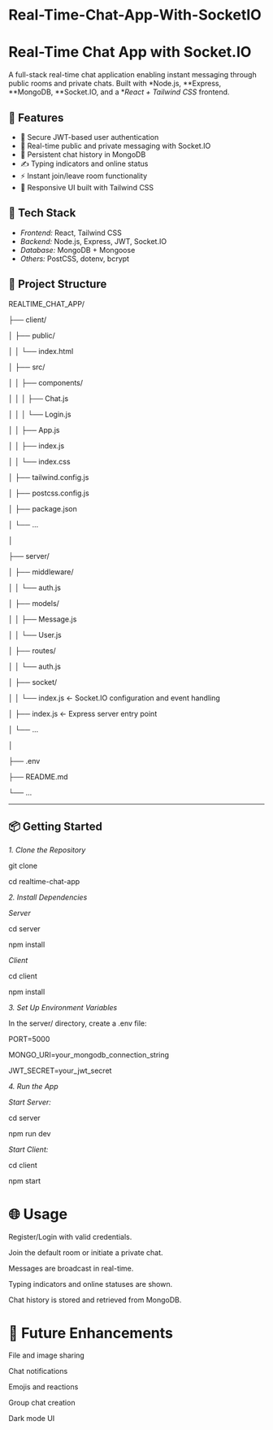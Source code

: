 # Real-Time-Chat-App-With-SocketIO
# Real-Time Chat App with Socket.IO

A full-stack real-time chat application enabling instant messaging through public rooms and private chats. Built with *Node.js, **Express, **MongoDB, **Socket.IO, and a **React + Tailwind CSS* frontend.


## 🚀 Features

- 🔐 Secure JWT-based user authentication
- 📡 Real-time public and private messaging with Socket.IO
- 💾 Persistent chat history in MongoDB
- ✍️ Typing indicators and online status
- ⚡ Instant join/leave room functionality
- 🎨 Responsive UI built with Tailwind CSS


## 🧰 Tech Stack

- *Frontend:* React, Tailwind CSS
- *Backend:* Node.js, Express, JWT, Socket.IO
- *Database:* MongoDB + Mongoose
- *Others:* PostCSS, dotenv, bcrypt


## 📁 Project Structure
REALTIME_CHAT_APP/

├── client/

│ ├── public/

│ │ └── index.html

│ ├── src/

│ │ ├── components/

│ │ │ ├── Chat.js

│ │ │ └── Login.js

│ │ ├── App.js

│ │ ├── index.js

│ │ └── index.css

│ ├── tailwind.config.js

│ ├── postcss.config.js

│ ├── package.json

│ └── ...

│

├── server/

│ ├── middleware/

│ │ └── auth.js

│ ├── models/

│ │ ├── Message.js

│ │ └── User.js

│ ├── routes/

│ │ └── auth.js

│ ├── socket/

│ │ └── index.js ← Socket.IO configuration and event handling

│ ├── index.js ← Express server entry point

│ └── ...

│

├── .env

├── README.md

└── ...

---

## 📦 Getting Started

*1. Clone the Repository*

git clone 

cd realtime-chat-app

*2. Install Dependencies*

*Server*

cd server

npm install

*Client*

cd client

npm install

*3. Set Up Environment Variables*

In the server/ directory, create a .env file:

PORT=5000

MONGO_URI=your_mongodb_connection_string

JWT_SECRET=your_jwt_secret

*4. Run the App*

*Start Server:*

cd server

npm run dev

*Start Client:*

cd client

npm start

# 🌐 Usage

Register/Login with valid credentials.

Join the default room or initiate a private chat.

Messages are broadcast in real-time.

Typing indicators and online statuses are shown.

Chat history is stored and retrieved from MongoDB.

# 🧪 Future Enhancements

File and image sharing

Chat notifications

Emojis and reactions

Group chat creation

Dark mode UI
